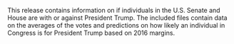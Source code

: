 This release contains information on if individuals in the U.S. Senate and House are with or against President Trump. The included files contain data on the averages of the votes and predictions on how likely an individual in Congress is for President Trump based on 2016 margins.
